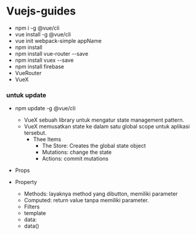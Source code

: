 # Vuejs-guides

- npm i -g @vue/cli
- vue install -g @vue/cli
- vue init webpack-simple appName
- npm install
- npm install vue-router --save
- npm install vuex --save
- npm install firebase
- VueRouter
- VueX

### untuk update

- npm update -g @vue/cli

  - VueX sebuah library untuk mengatur state management pattern.
  - VueX memusatkan state ke dalam satu global scope untuk aplikasi tersebut.
    - Thee Items
      - The Store: Creates the global state object
      - Mutations: change the state
      - Actions: commit mutations

- Props
- Property
  - Methods: layaknya method yang dibutton, memiliki parameter
  - Computed: return value tanpa memiliki parameter.
  - Filters
  - template
  - data:
  - data()
